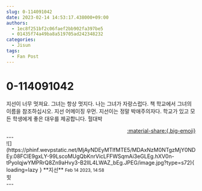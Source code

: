 ```yaml
---
slug: 0-114091042
date: 2023-02-14 14:53:17.438000+09:00
authors:
  - 1ec8f251bf2c06faef2bb902fa397be5
  - 01435f74a49ba8a519705ad242348232
categories:
  - Jisun
tags:
  - Fan Post
---
```


# 0-114091042

<div class="post-container" markdown="1">
<div class="content-container md-sidebar__scrollwrap" markdown="1">

지선이 너무 멋져요. 그녀는 항상 멋지다. 나는 그녀가 자랑스럽다. 책 학교에서 그녀의 이름을 참조하십시오. 지선 어메이징 우먼. 지선이는 정말 박애주의자다. 학교가 있고 모든 학생에게 좋은 대우를 제공합니다. 헐대박

</div>
</div>

<div style="text-align: right;" markdown="1">
<a href="https://weverse.io/fromis9/fanpost/0-114091042" style="text-align: right;">:material-share:{.big-emoji}</a>
</div>
---

<div class="comments-container md-sidebar__scrollwrap" markdown="1">
<div class="comment" markdown="1">
<div class='id-container' markdown="1">
![](https://phinf.wevpstatic.net/MjAyNDEyMTlfMTE5/MDAxNzM0NTgzMjY0NDEy.08FClE9gxLY-99LscoMUgQbKnrVicLFFWSqmAi3eGLEg.hXV0n-tPyoIqjwYMPRrQ8Zn9aHvy3-B2llL4LWAZ_bEg.JPEG/image.jpg?type=s72){ loading=lazy }
**<span class="artist">지선</span>** <small>Feb 14 2023, 14:58</small><br>
</div>
<div class='comment-body' markdown="1">
힛
</div>
</div>
</div>
---
